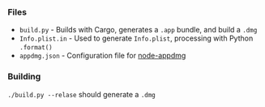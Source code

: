 ### Files
- `build.py` - Builds with Cargo, generates a `.app` bundle, and build a `.dmg`
- `Info.plist.in` - Used to generate `Info.plist`, processing with Python `.format()`
- `appdmg.json` - Configuration file for [node-appdmg](https://github.com/LinusU/node-appdmg)

### Building
`./build.py --relase` should generate a `.dmg`
